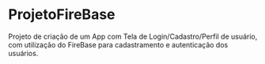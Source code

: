 # ProjetoFireBase
Projeto de criação de um App com Tela de Login/Cadastro/Perfil de usuário, com utilização do FireBase para cadastramento e autenticação dos usuários.
